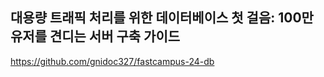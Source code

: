 ## 대용량 트래픽 처리를 위한 데이터베이스 첫 걸음: 100만 유저를 견디는 서버 구축 가이드
https://github.com/gnidoc327/fastcampus-24-db
